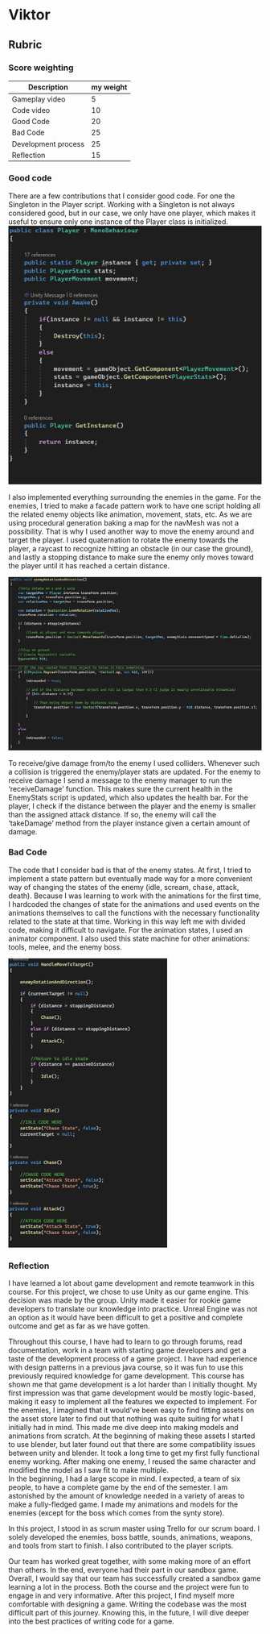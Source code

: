# Viktor

## Rubric
### Score weighting
| Description         | my weight |
|---------------------|-----------|
| Gameplay video      | 5         |
| Code video          | 10        |
| Good Code           | 20        |
| Bad Code            | 25        |
| Development process | 25        |
| Reflection          | 15        |
### Good code
There are a few contributions that I consider good code. For one the Singleton in the Player script. Working with a Singleton is not always considered good, but in our case, we only have one player, which makes it useful to ensure only one instance of the Player class is initialized. 
![Good code](images/goodcode1_viktor.png)

I also implemented everything surrounding the enemies in the game. For the enemies, I tried to make a facade pattern work to have one script holding all the related enemy objects like animation, movement, stats, etc. As we are using procedural generation baking a map for the navMesh was not a possibility. That is why I used another way to move the enemy around and target the player. I used quaternation to rotate the enemy towards the player, a raycast to recognize hitting an obstacle (in our case the ground), and lastly a stopping distance to make sure the enemy only moves toward the player until it has reached a certain distance. 

![Good code](images/goodcode2_viktor.png)
 
To receive/give damage from/to the enemy I used colliders. Whenever such a collision is triggered the enemy/player stats are updated. For the enemy to receive damage I send a message to the enemy manager to run the ‘receiveDamage’ function. This makes sure the current health in the EnemyStats script is updated, which also updates the health bar. For the player, I check if the distance between the player and the enemy is smaller than the assigned attack distance. If so, the enemy will call the ‘takeDamage’ method from the player instance given a certain amount of damage.
### Bad Code
The code that I consider bad is that of the enemy states. At first, I tried to implement a state pattern but eventually made way for a more convenient way of changing the states of the enemy (idle, scream, chase, attack, death). Because I was learning to work with the animations for the first time, I hardcoded the changes of state for the animations and used events on the animations themselves to call the functions with the necessary functionality related to the state at that time. Working in this way left me with divided code, making it difficult to navigate. For the animation states, I used an animator component. I also used this state machine for other animations: tools, melee, and the enemy boss.  

![Bad code](images/badcode_viktor.png)
 
### Reflection
I have learned a lot about game development and remote teamwork in this course. 
For this project, we chose to use Unity as our game engine. This decision was made by the group. Unity made it easier for rookie game developers to translate our knowledge into practice. Unreal Engine was not an option as it would have been difficult to get a positive and complete outcome and get as far as we have gotten.

Throughout this course, I have had to learn to go through forums, read documentation, work in a team with starting game developers and get a taste of the development process of a game project. I have had experience with design patterns in a previous java course, so it was fun to use this previously required knowledge for game development. This course has shown me that game development is a lot harder than I initially thought. My first impression was that game development would be mostly logic-based, making it easy to implement all the features we expected to implement. For the enemies, I imagined that it would’ve been easy to find fitting assets on the asset store later to find out that nothing was quite suiting for what I initially had in mind. This made me dive deep into making models and animations from scratch. At the beginning of making these assets I started to use blender, but later found out that there are some compatibility issues between unity and blender. It took a long time to get my first fully functional enemy working. After making one enemy, I reused the same character and modified the model as I saw fit to make multiple.  
In the beginning, I had a large scope in mind. I expected, a team of six people, to have a complete game by the end of the semester. I am astonished by the amount of knowledge needed in a variety of areas to make a fully-fledged game. I made my animations and models for the enemies (except for the boss which comes from the synty store). 

In this project, I stood in as scrum master using Trello for our scrum board. I solely developed the enemies, boss battle, sounds, animations, weapons, and tools from start to finish. I also contributed to the player scripts. 

Our team has worked great together, with some making more of an effort than others. In the end, everyone had their part in our sandbox game. 
Overall, I would say that our team has successfully created a sandbox game learning a lot in the process. Both the course and the project were fun to engage in and very informative. After this project, I find myself more comfortable with designing a game. Writing the codebase was the most difficult part of this journey. Knowing this, in the future, I will dive deeper into the best practices of writing code for a game.

 

